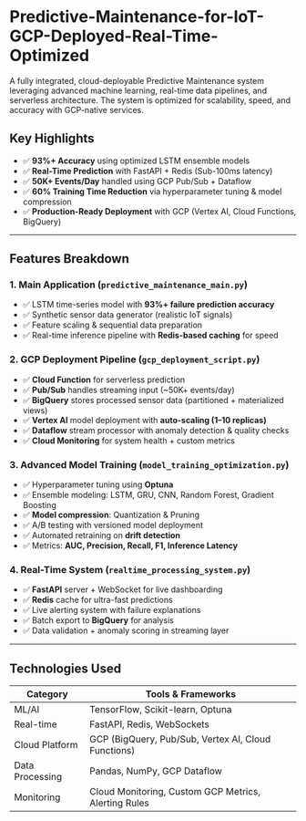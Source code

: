 # Predictive-Maintenance-for-IoT-GCP-Deployed-Real-Time-Optimized
A fully integrated, cloud-deployable Predictive Maintenance system leveraging advanced machine learning, real-time data pipelines, and serverless architecture. The system is optimized for scalability, speed, and accuracy with GCP-native services.

##  Key Highlights

- ✅ **93%+ Accuracy** using optimized LSTM ensemble models
- ✅ **Real-Time Prediction** with FastAPI + Redis (Sub-100ms latency)
- ✅ **50K+ Events/Day** handled using GCP Pub/Sub + Dataflow
- ✅ **60% Training Time Reduction** via hyperparameter tuning & model compression
- ✅ **Production-Ready Deployment** with GCP (Vertex AI, Cloud Functions, BigQuery)

---
##  Features Breakdown

###  1. Main Application (`predictive_maintenance_main.py`)
- ✅ LSTM time-series model with **93%+ failure prediction accuracy**
- ✅ Synthetic sensor data generator (realistic IoT signals)
- ✅ Feature scaling & sequential data preparation
- ✅ Real-time inference pipeline with **Redis-based caching** for speed

###  2. GCP Deployment Pipeline (`gcp_deployment_script.py`)
- ✅ **Cloud Function** for serverless prediction
- ✅ **Pub/Sub** handles streaming input (~50K+ events/day)
- ✅ **BigQuery** stores processed sensor data (partitioned + materialized views)
- ✅ **Vertex AI** model deployment with **auto-scaling (1–10 replicas)**
- ✅ **Dataflow** stream processor with anomaly detection & quality checks
- ✅ **Cloud Monitoring** for system health + custom metrics

###  3. Advanced Model Training (`model_training_optimization.py`)
- ✅ Hyperparameter tuning using **Optuna**
- ✅ Ensemble modeling: LSTM, GRU, CNN, Random Forest, Gradient Boosting
- ✅ **Model compression**: Quantization & Pruning
- ✅ A/B testing with versioned model deployment
- ✅ Automated retraining on **drift detection**
- ✅ Metrics: **AUC, Precision, Recall, F1, Inference Latency**

###  4. Real-Time System (`realtime_processing_system.py`)
- ✅ **FastAPI** server + WebSocket for live dashboarding
- ✅ **Redis** cache for ultra-fast predictions
- ✅ Live alerting system with failure explanations
- ✅ Batch export to **BigQuery** for analysis
- ✅ Data validation + anomaly scoring in streaming layer

---
##  Technologies Used

| Category         | Tools & Frameworks                                      |
|------------------|----------------------------------------------------------|
| ML/AI            | TensorFlow, Scikit-learn, Optuna                         |
| Real-time        | FastAPI, Redis, WebSockets                               |
| Cloud Platform   | GCP (BigQuery, Pub/Sub, Vertex AI, Cloud Functions)     |
| Data Processing  | Pandas, NumPy, GCP Dataflow                              |
| Monitoring       | Cloud Monitoring, Custom GCP Metrics, Alerting Rules     |
